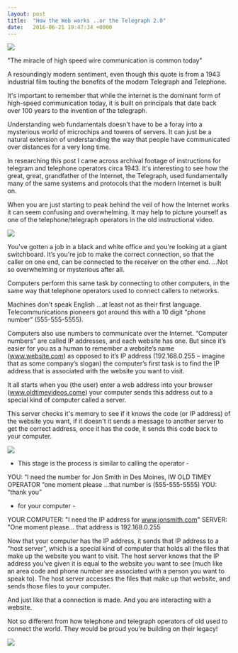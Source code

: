 ```yaml
---
layout: post
title:  "How the Web works ..or the Telegraph 2.0"
date:   2016-06-21 19:47:34 +0000
---
```


[![](http://i.imgur.com/hLE3Lwq.png)](https://archive.org/details/Telephon1946)

"The miracle of high speed wire communication is common today" 

A resoundingly modern sentiment, even though this quote is from a 1943 industrial film touting the benefits of the modern Telegraph and Telephone. 

It's important to remember that while the internet is the dominant form of high-speed communication today, it is built on principals that date back over 100 years to the invention of the telegraph. 

Understanding web fundamentals doesn't have to be a foray into a mysterious world of microchips and towers of servers. It can just be a natural extension of understanding the way that people have communicated over distances for a very long time. 

In researching this post I came across archival footage of instructions for telegram and telephone operators circa 1943. It's interesting to see how the great, great, grandfather of the Internet, the Telegraph, used fundamentally many of the same systems and protocols that the modern Internet is built on. 

When you are just starting to peak behind the veil of how the Internet works it can seem confusing and overwhelming. It may help to picture yourself as one of the telephone/telegraph operators in the old instructional video. 


![](http://i.imgur.com/0SiVyXl.png)

You've gotten a job in a black and white office and you're looking at a giant switchboard. It’s you're job to make the correct connection, so that the caller on one end, can be connected to the receiver on the other end. ...Not so overwhelming or mysterious after all. 

Computers perform this same task by connecting to other computers, in the same way that telephone operators used to connect callers to networks. 

Machines don't speak English …at least not as their first language. 
Telecommunications pioneers got around this with a 10 digit “phone number” (555-555-5555). 

Computers also use numbers to communicate over the Internet. “Computer numbers” are called IP addresses, and each website has one. But since it’s easier for you as a human to remember a website’s name (www.website.com) as opposed to it’s IP address (192.168.0.255 – imagine that as some company’s slogan) the computer’s first task is to find the IP address that is associated with the website you want to visit. 

It all starts when you (the user) enter a web address into your browser (www.oldtimevideos.come) your computer sends this address out to a special kind of computer called a server. 

This server checks it's memory to see if it knows the code (or IP address) of the website you want, if it doesn't it sends a message to another server to get the correct address, once it has the code, it sends this code back to your computer. 

![](http://i.imgur.com/9LqvFYT.png)

-	This stage is the process is similar to calling the operator - 

YOU: “I need the number for Jon Smith in Des Moines, IW
OLD TIMEY OPERATOR “one moment please
…that number is (555-555-5555) 
YOU: “thank you”

- for your computer - 

YOUR COMPUTER: "I need the IP address for www.jonsmith.com" 
SERVER: "One moment please… that address is 192.168.0.255


Now that your computer has the IP address, it sends that IP address to a “host server”, which is a special kind of computer that holds all the files that make up the website you want to visit.  The host server knows that the IP address you've given it is equal to the website you want to see (much like an area code and phone number are associated with a person you want to speak to). The host server accesses the files that make up that website, and sends those files to your computer. 

And just like that a connection is made. And you are interacting with a website. 

Not so different from how telephone and telegraph operators of old used to connect the world. They would be proud you’re building on their legacy!

![](http://i.imgur.com/D60dnI9.png)




